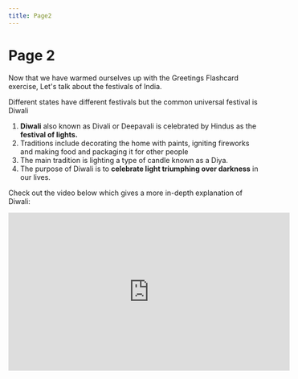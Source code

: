 ```yaml
---
title: Page2
---
```


<h1>Page 2</h1>
<p>Now that we have warmed ourselves up with the Greetings Flashcard exercise, Let's talk about the festivals of India.</p>
<p>Different states have different festivals but the common universal festival is Diwali</p>
<ol>
<li><strong>Diwali</strong> also known as Divali or Deepavali is celebrated by Hindus as the <strong>festival of lights.&nbsp;</strong></li>
<li>Traditions include decorating the home with paints, igniting fireworks and making food and packaging it for other people</li>
<li>The main tradition is lighting a type of candle known as a Diya.</li>
<li>The purpose of Diwali is to <strong>celebrate light triumphing over darkness</strong> in our lives.</li>
</ol>
<p>Check out the video below which gives a more in-depth explanation of Diwali:</p>

<iframe width="560" height="315" src="https://www.youtube.com/embed/JJc16gpouuo" title="YouTube video player" frameborder="0" allow="accelerometer; autoplay; clipboard-write; encrypted-media; gyroscope; picture-in-picture" allowfullscreen></iframe>

